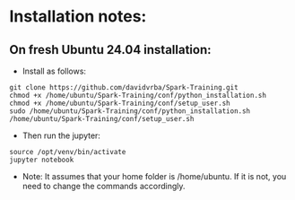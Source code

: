 # Installation notes:

## On fresh Ubuntu 24.04 installation:
* Install as follows:
```
git clone https://github.com/davidvrba/Spark-Training.git
chmod +x /home/ubuntu/Spark-Training/conf/python_installation.sh
chmod +x /home/ubuntu/Spark-Training/conf/setup_user.sh
sudo /home/ubuntu/Spark-Training/conf/python_installation.sh
/home/ubuntu/Spark-Training/conf/setup_user.sh
```
* Then run the jupyter:
```
source /opt/venv/bin/activate
jupyter notebook
```
* Note: It assumes that your home folder is /home/ubuntu. If it is not, you need to change the commands accordingly.
